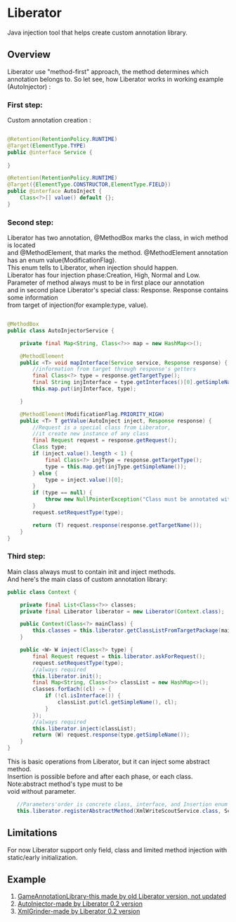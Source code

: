 # Liberator
Java injection tool that helps create custom annotation library.

## Overview

Liberator use "method-first" approach, the method determines which annotation belongs to.
So let see, how Liberator works in working example (AutoInjector) :


### First step:
Custom annotation creation :

~~~java

@Retention(RetentionPolicy.RUNTIME)
@Target(ElementType.TYPE)
public @interface Service {
    
}

@Retention(RetentionPolicy.RUNTIME)
@Target({ElementType.CONSTRUCTOR,ElementType.FIELD})
public @interface AutoInject {
    Class<?>[] value() default {};
}
~~~


### Second step:
Liberator has two annotation, @MethodBox marks the class, in wich method is located\
and @MethodElement, that marks the method. @MethodElement annotation has an enum value(ModificationFlag).\
This enum tells to Liberator, when injection should happen.\
Liberator has four injection phase:Creation, High, Normal and Low.\
Parameter of method always must to be in first place our annotation \
and in second place Liberator's special class: Response. Response contains some information \
from target of injection(for example:type, value).

~~~java

@MethodBox
public class AutoInjectorService {

    private final Map<String, Class<?>> map = new HashMap<>();

    @MethodElement
    public <T> void mapInterface(Service service, Response response) {
        //information from target through response's getters
        final Class<?> type = response.getTargetType();
        final String injInterface = type.getInterfaces()[0].getSimpleName();
        this.map.put(injInterface, type);

    }

    @MethodElement(ModificationFlag.PRIORITY_HIGH)
    public <T> T getValue(AutoInject inject, Response response) {
        //Request is a special class from Liberator, 
        //it create new instance of any class
        final Request request = response.getRequest();
        Class type;
        if (inject.value().length < 1) {
            final Class<?> injType = response.getTargetType();
            type = this.map.get(injType.getSimpleName());
        } else {
            type = inject.value()[0];
        }
        if (type == null) {
            throw new NullPointerException("Class must be annotated with @Service or add explicit classname in @AutoInject annotation ");
        }
        request.setRequestType(type);

        return (T) request.response(response.getTargetName());
    }
}

~~~

### Third step:
Main class always must to contain init and inject methods. \
And here's the main class of custom annotation library:

~~~java
public class Context {

    private final List<Class<?>> classes;
    private final Liberator liberator = new Liberator(Context.class);

    public Context(Class<?> mainClass) {
        this.classes = this.liberator.getClassListFromTargetPackage(mainClass);
    }

    public <W> W inject(Class<?> type) {
        final Request request = this.liberator.askForRequest();
        request.setRequestType(type);
        //always required
        this.liberator.init();
        final Map<String, Class<?>> classList = new HashMap<>();
        classes.forEach((cl) -> {
            if (!cl.isInterface()) {
                classList.put(cl.getSimpleName(), cl);
            }
        });
        //always required
        this.liberator.inject(classList);
        return (W) request.response(type.getSimpleName());
    }
}
~~~

This is basic operations from Liberator, but it can inject some abstract method. \
Insertion  is possible before and after each phase, or each class. Note:abstract method's type must to be \
void without parameter.
~~~java
   //Parameters'order is concrete class, interface, and Insertion enum
   this.liberator.registerAbstractMethod(XmlWriteScoutService.class, Scout.class, Insertion.AFTER_LOW);
~~~


## Limitations
For now Liberator support only field, class  and limited method injection with static/early initialization. 

## Example
1. [GameAnnotationLibrary-this made by old Liberator version, not updated](https://github.com/Pityubak/GameAnnotationLibrary)
2. [AutoInjector-made by Liberator 0.2 version](https://github.com/Pityubak/AutoInjector)
3. [XmlGrinder-made by Liberator 0.2 version](https://github.com/Pityubak/XmlGrinder)
